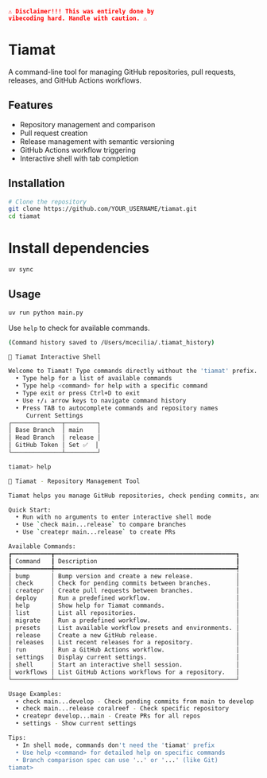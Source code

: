 <code style="color : red"><b>:warning: Disclaimer!!! This was entirely done by vibecoding hard. Handle with caution. :warning:</b></code>

# Tiamat

A command-line tool for managing GitHub repositories, pull requests, releases, and GitHub Actions workflows.

## Features

- Repository management and comparison
- Pull request creation
- Release management with semantic versioning
- GitHub Actions workflow triggering
- Interactive shell with tab completion

## Installation

```bash
# Clone the repository
git clone https://github.com/YOUR_USERNAME/tiamat.git
cd tiamat
```

# Install dependencies
```bash
uv sync
```

## Usage
```bash
uv run python main.py
```

Use `help` to check for available commands.
```bash
(Command history saved to /Users/mcecilia/.tiamat_history)

🐉 Tiamat Interactive Shell

Welcome to Tiamat! Type commands directly without the 'tiamat' prefix.
  • Type help for a list of available commands
  • Type help <command> for help with a specific command
  • Type exit or press Ctrl+D to exit
  • Use ↑/↓ arrow keys to navigate command history
  • Press TAB to autocomplete commands and repository names
     Current Settings
┌──────────────┬─────────┐
│ Base Branch  │ main    │
│ Head Branch  │ release │
│ GitHub Token │ Set ✅  │
└──────────────┴─────────┘

tiamat> help

🐉 Tiamat - Repository Management Tool

Tiamat helps you manage GitHub repositories, check pending commits, and create PRs.

Quick Start:
  • Run with no arguments to enter interactive shell mode
  • Use `check main...release` to compare branches
  • Use `createpr main...release` to create PRs

Available Commands:
┏━━━━━━━━━━━┳━━━━━━━━━━━━━━━━━━━━━━━━━━━━━━━━━━━━━━━━━━━━━━━━━━━┓
┃ Command   ┃ Description                                       ┃
┡━━━━━━━━━━━╇━━━━━━━━━━━━━━━━━━━━━━━━━━━━━━━━━━━━━━━━━━━━━━━━━━━┩
│ bump      │ Bump version and create a new release.            │
│ check     │ Check for pending commits between branches.       │
│ createpr  │ Create pull requests between branches.            │
│ deploy    │ Run a predefined workflow.                        │
│ help      │ Show help for Tiamat commands.                    │
│ list      │ List all repositories.                            │
│ migrate   │ Run a predefined workflow.                        │
│ presets   │ List available workflow presets and environments. │
│ release   │ Create a new GitHub release.                      │
│ releases  │ List recent releases for a repository.            │
│ run       │ Run a GitHub Actions workflow.                    │
│ settings  │ Display current settings.                         │
│ shell     │ Start an interactive shell session.               │
│ workflows │ List GitHub Actions workflows for a repository.   │
└───────────┴───────────────────────────────────────────────────┘

Usage Examples:
  • check main...develop - Check pending commits from main to develop
  • check main...release coralreef - Check specific repository
  • createpr develop...main - Create PRs for all repos
  • settings - Show current settings

Tips:
  • In shell mode, commands don't need the 'tiamat' prefix
  • Use help <command> for detailed help on specific commands
  • Branch comparison spec can use '..' or '...' (like Git)
tiamat>
```

